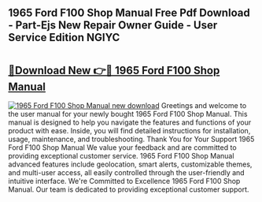 ## 1965 Ford F100 Shop Manual Free Pdf Download - Part-Ejs New Repair Owner Guide - User Service Edition NGIYC

# <h2><a href="http://bc68696.oget.top/?id=1965+Ford+F100+Shop+Manual">🔗Download New 👉🔴 1965 Ford F100 Shop Manual</a></h2>

[![1965 Ford F100 Shop Manual new download](https://i.imgur.com/5g1atiW.png)](http://bc68696.oget.top/?id=1965+Ford+F100+Shop+Manual)
Greetings and welcome to the user manual for your newly bought 1965 Ford F100 Shop Manual. This manual is designed to help you navigate the features and functions of your product with ease. Inside, you will find detailed instructions for installation, usage, maintenance, and troubleshooting. Thank You for Your Support 1965 Ford F100 Shop Manual We value your feedback and are committed to providing exceptional customer service. 1965 Ford F100 Shop Manual advanced features include geolocation, smart alerts, customizable themes, and multi-user access, all easily controlled through the user-friendly and intuitive interface. We're Committed to Excellence 1965 Ford F100 Shop Manual. Our team is dedicated to providing exceptional customer support.
